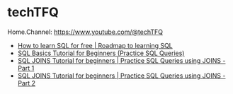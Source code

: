 # techTFQ
Home.Channel: https://www.youtube.com/@techTFQ

- [How to learn SQL for free | Roadmap to learning SQL](https://youtu.be/a-hFbr-4VQQ)
- [SQL Basics Tutorial for Beginners (Practice SQL Queries)](https://youtu.be/Hl4NZB1XR9c)
- [SQL JOINS Tutorial for beginners | Practice SQL Queries using JOINS - Part 1](https://youtu.be/0OQJDd3QqQM)
- [SQL JOINS Tutorial for beginners | Practice SQL Queries using JOINS - Part 2](https://youtu.be/RehbnzKHS28)
